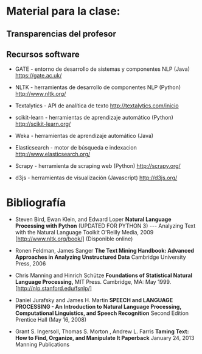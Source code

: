 # Material para la clase:

## Transparencias del profesor 

## Recursos software 
* GATE         - entorno de desarrollo de sistemas y componentes NLP (Java) https://gate.ac.uk/
* NLTK         - herramientas de desarrollo de componentes NLP (Python) http://www.nltk.org/
* Textalytics  - API de analítica de texto   http://textalytics.com/inicio  

* scikit-learn - herramientas de aprendizaje automático (Python)  http://scikit-learn.org/
* Weka         - herramientas de aprendizaje automático (Java) 

* Elasticsearch - motor de búsqueda e indexacion http://www.elasticsearch.org/
* Scrapy        - herramienta de scraping web (Python)  http://scrapy.org/
* d3js          - herramientas de visualización (Javascript) http://d3js.org/

# Bibliografía 

* Steven Bird, Ewan Klein, and Edward Loper **Natural Language Processing with Python** (UPDATED FOR PYTHON 3)
--- Analyzing Text with the Natural Language Toolkit
O'Reilly Media, 2009 
[http://www.nltk.org/book/]
(Disponible online)

* Ronen Feldman, James Sanger **The Text Mining Handbook: Advanced Approaches in Analyzing Unstructured Data** 
Cambridge University Press, 2006


* Chris Manning and Hinrich Schütze **Foundations of Statistical Natural Language Processing,** 
MIT Press. Cambridge, MA: May 1999. 
[http://nlp.stanford.edu/fsnlp/]


* Daniel Jurafsky and James H. Martin 	**SPEECH and LANGUAGE PROCESSING - An Introduction to Natural Language Processing,
Computational Linguistics, and Speech Recognition**
Second Edition
Prentice Hall (May 16, 2008)

* Grant S. Ingersoll, Thomas S. Morton , Andrew L. Farris  **Taming Text: How to Find, Organize, and Manipulate It Paperback**
January 24, 2013
 Manning Publications
